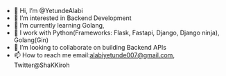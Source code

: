 - 👋 Hi, I’m @YetundeAlabi
- 👀 I’m interested in Backend Development
- 🌱 I’m currently learning Golang,
- 🌱 I work with Python(Frameworks: Flask, Fastapi, Django, Django ninja), Golang(Gin)
- 💞️ I’m looking to collaborate on building Backend APIs
- 📫 How to reach me email:alabiyetunde007@gmail.com, Twitter@ShaKKiroh

<!---
YetundeAlabi/YetundeAlabi is a ✨ special ✨ repository because its `README.md` (this file) appears on your GitHub profile.
You can click the Preview link to take a look at your changes.
--->
